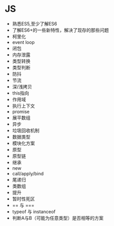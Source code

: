 # JS
* 熟悉ES5,至少了解ES6
* 了解ES6+的一些新特性，解决了现存的那些问题
* 柯里化
* event loop
* 闭包
* 内存泄露
* 类型转换
* 类型判断
* 防抖
* 节流
* 深/浅拷贝
* this指向
* 作用域
* 执行上下文
* promise
* 展平数组
* 异步
* 垃圾回收机制
* 数据类型
* 模块化方案
* 原型
* 原型链
* 继承
* new
* call/apply/bind
* 尾递归
* 类数组
* 提升
* 暂时性死区
* == 与 ===
* typeof 与 instanceof
* 判断A与B（可能为任意类型）是否相等的方案

<comment/>
<tongji/>
